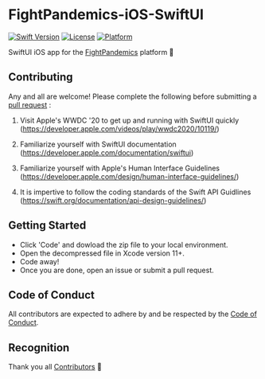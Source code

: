 # FightPandemics-iOS-SwiftUI

[![Swift Version](https://img.shields.io/badge/swift-5.0-orange.svg?style=for-the-badge&logo=appveyor)](#) 
[![License](https://img.shields.io/badge/license-MIT-yellow.svg?style=for-the-badge&logo=appveyor)](https://raw.githubusercontent.com/FightPandemics/FightPandemics-iOS/develop/LICENSE) 
[![Platform](https://img.shields.io/badge/platform-ios-blue.svg?style=for-the-badge&logo=appveyor)](#)

SwiftUI iOS app for the [FightPandemics](https://fightpandemics.com/) platform :iphone:

## Contributing

Any and all are welcome! Please complete the following before submitting a [pull request](https://github.com/FightPandemics/FightPandemics-android/blob/development/PULL_REQUEST_TEMPLATE.md) :

1. Visit Apple's WWDC '20 to get up and running with SwiftUI quickly (https://developer.apple.com/videos/play/wwdc2020/10119/)

2. Familiarize yourself with SwiftUI documentation (https://developer.apple.com/documentation/swiftui)

3. Familiarize yourself with Apple's Human Interface Guidelines (https://developer.apple.com/design/human-interface-guidelines/)

4. It is impertive to follow the coding standards of the Swift API Guidlines (https://swift.org/documentation/api-design-guidelines/)

## Getting Started

* Click 'Code' and dowload the zip file to your local environment.
* Open the decompressed file in Xcode version 11+. 
* Code away!
* Once you are done, open an issue or submit a pull request.

## Code of Conduct

All contributors are expected to adhere by and be respected by the [Code of Conduct](https://github.com/FightPandemics/FightPandemics/blob/staging/CODE_OF_CONDUCT.md).

## Recognition

Thank you all [Contributors](https://github.com/FightPandemics/FightPandemics-iOS-SwiftUI/contributors) :rocket:


